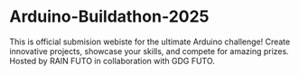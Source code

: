 # Arduino-Buildathon-2025
This is official submision webiste for the ultimate Arduino challenge! Create innovative projects, showcase your skills, and compete for amazing prizes. Hosted by RAIN FUTO in collaboration with GDG FUTO.
